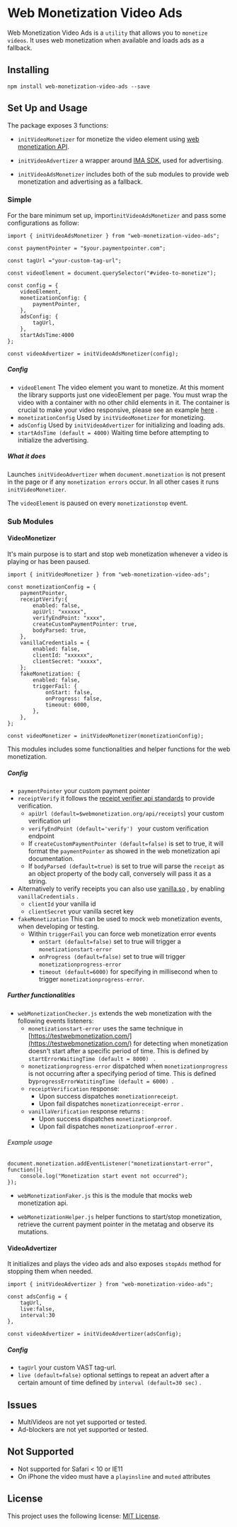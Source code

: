 # Web Monetization Video Ads

Web Monetization Video Ads is a `utility` that allows you to `monetize videos`.
It uses web monetization when available and loads ads as a fallback.

## Installing
```
npm install web-monetization-video-ads --save
```
## Set Up and Usage

The package exposes 3 functions:

-  `initVideoMonetizer` for monetize the video element using [web monetization API](https://webmonetization.org/).

-  `initVideoAdvertizer` a wrapper around [IMA SDK](https://developers.google.com/interactive-media-ads/docs/sdks/html5/client-side), used for advertising.

-  `initVideoAdsMonetizer` includes both of the sub modules to provide web monetization and advertising as a fallback.

### Simple
For the bare minimum set up, import`initVideoAdsMonetizer` and pass some configurations as follow:
```
import { initVideoAdsMonetizer } from "web-monetization-video-ads";

const paymentPointer = "$your.paymentpointer.com";

const tagUrl ="your-custom-tag-url";

const videoElement = document.querySelector("#video-to-monetize");

const config = {
	videoElement,
	monetizationConfig: {
		paymentPointer,
	},
	adsConfig: {
		tagUrl,
	},
	startAdsTime:4000  
};

const videoAdvertizer = initVideoAdsMonetizer(config);
```
##### Config
-  `videoElement`  The video element you want to monetize. At this moment the library supports just one videoElement per page. You must wrap the video with a container with no other child elements in it. The container is crucial to make your video responsive, please see an example [here](https://css-tricks.com/fluid-width-video/) . 
-  `monetizationConfig` Used by `initVideoMonetizer` for monetizing.
-  `adsConfig` Used by `initVideoAdvertizer` for initializing and loading ads.
- `startAdsTime (default = 4000)` Waiting time before attempting to initialize the advertising.

##### What it does
Launches `initVideoAdvertizer` when `document.monetization` is not present in the page or if any `monetization errors` occur.  In all other cases it runs `initVideoMonetizer`.

 The `videoElement` is paused on every `monetizationstop` event.

### Sub Modules

#### VideoMonetizer

It's main purpose is to start and stop web monetization whenever a video is playing or has been paused.
```
import { initVideoMonetizer } from "web-monetization-video-ads";

const monetizationConfig = {
	paymentPointer,
	receiptVerify:{
		enabled: false,
		apiUrl: "xxxxxx",
		verifyEndPoint: "xxxx",
		createCustomPaymentPointer: true,
		bodyParsed: true,
	},
	vanillaCredentials = {
		enabled: false,
		clientId: "xxxxxx",
		clientSecret: "xxxxx",
	};
	fakeMonetization: {
		enabled: false,
		triggerFail: {
			onStart: false,
			onProgress: false,
			timeout: 6000,
		},
	},
};

const videoMonetizer = initVideoMonetizer(monetizationConfig);
```
This modules includes some functionalities and helper functions for the web monetization.

##### Config
-  `paymentPointer` your custom payment pointer
-  `receiptVerify` it follows the [receipt verifier api standards](https://webmonetization.org/docs/receipt-verifier) to provide verification.
	- `apiUrl (default=$webmonetization.org/api/receipts`)  your custom verification url
	- `verifyEndPoint (default='verify') `  your custom verification endpoint
	 - If `createCustomPaymentPointer (default=false)` is set to true, it will format the `paymentPointer` as showed in the web monetization api documentation.
	- If `bodyParsed (default=true)` is set to true will parse the `receipt` as an object property of the body call, conversely will pass it as a string.
- Alternatively to verify receipts you can also use [vanilla.so](https://vanilla.so/) , by enabling  `vanillaCredentials` .
	- `clientId` your vanilla id
	- `clientSecret` your vanilla secret key
-  `fakeMonetization` This can be used to mock web monetization events, when developing or testing.
	- Within `triggerFail`  you can force web monetization error events
		- `onStart (default=false)` set to true will trigger a `monetizationstart-error`  
		- `onProgress (default=false)` set to true will trigger  `monetizationprogress-error` 
		- `timeout (default=6000)` for specifying in millisecond when to trigger  `monetizationprogress-error`.

##### Further functionalities
- `webMonetizationChecker.js` extends the web monetization with the following events listeners:
	- `monetizationstart-error` uses the same technique in [https://testwebmonetization.com/](https://testwebmonetization.com/) for detecting when monetization doesn't start after a specific period of time. This is defined by `startErrorWaitingTime (default = 8000) ` .
	- `monetizationprogress-error`  dispatched when `monetizationprogress` is not occurring after a specifying period of time. This is defined by`progressErrorWatitingTime (default = 6000) `.
	-  `receiptVerification` response:
		- Upon success dispatches `monetizationreceipt`.
		- Upon fail dispatches `monetizationreceipt-error` .
	- `vanillaVerification` response returns :
		- Upon success dispatches `monetizationproof`. 
		- Upon fail dispatches `monetizationproof-error` .

###### Example usage 
```
document.monetization.addEventListener("monetizationstart-error", function(){
	console.log("Monetization start event not occurred");
});
```
- `webMonetizationFaker.js` this is the module that mocks web monetization api.

- `webMonetizationHelper.js` helper functions to start/stop monetization, retrieve the current payment pointer in the metatag and observe its mutations.

#### VideoAdvertizer

It  initializes and plays the video ads and also exposes `stopAds` method for stopping them when needed.
```
import { initVideoAdvertizer } from "web-monetization-video-ads";

const adsConfig = {
	tagUrl,
	live:false,
	interval:30
},  

const videoAdvertizer = initVideoAdvertizer(adsConfig);
```
##### Config
-  `tagUrl` your custom VAST tag-url.
-  `live (default=false)` optional settings to repeat an advert after a certain amount of time defined by `interval (default=30 sec)` .
## Issues
- MultiVideos are not yet supported or tested. 
- Ad-blockers are not yet supported or tested.
## Not Supported
- Not supported for Safari < 10 or IE11 
- On iPhone the video must have a `playinsline` and `muted` attributes
## License
This project uses the following license: [MIT License](https://github.com/Vivid-IOV-Labs/web-monetisation-video-ads/blob/main/LICENSE.md).
